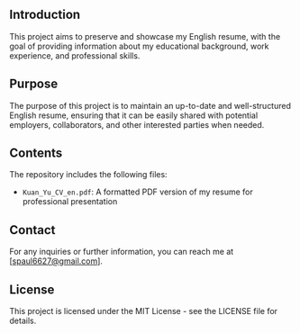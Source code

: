 ## Introduction
This project aims to preserve and showcase my English resume, with the goal of providing information about my educational background, work experience, and professional skills.

## Purpose
The purpose of this project is to maintain an up-to-date and well-structured English resume, ensuring that it can be easily shared with potential employers, collaborators, and other interested parties when needed.

## Contents
The repository includes the following files:
- `Kuan_Yu_CV_en.pdf`: A formatted PDF version of my resume for professional presentation

## Contact
For any inquiries or further information, you can reach me at [spaul6627@gmail.com].

## License
This project is licensed under the MIT License - see the LICENSE file for details.
